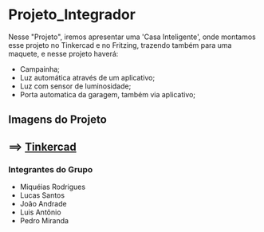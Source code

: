 # Projeto_Integrador

Nesse "Projeto", iremos apresentar uma 'Casa Inteligente', onde montamos esse projeto no Tinkercad e no Fritzing, 
trazendo também para uma maquete, e nesse projeto haverá: 

* Campainha;
* Luz automática através de um aplicativo;
* Luz com sensor de luminosidade;
* Porta automatica da garagem, também via aplicativo;

## Imagens do Projeto

## ==> [Tinkercad](https://www.tinkercad.com/things/de9kGsg7j2y-projeto-integrador?sharecode=6dGtR3E91rheaCK97IYJfbZySucR63njPQWuCVsoSPg)

### Integrantes do Grupo 
*  Miquéias Rodrigues
*  Lucas Santos
*  João Andrade
*  Luis Antônio
*  Pedro Miranda
